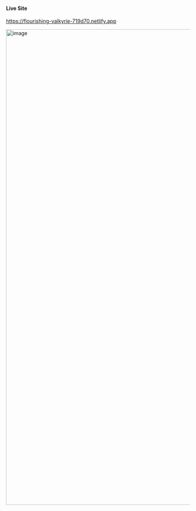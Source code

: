 #### Live Site 
 https://flourishing-valkyrie-719d70.netlify.app


 <img width="1300" alt="image" src="https://github.com/user-attachments/assets/9cbdb468-93b4-4c03-a744-3bcc79a850b6">
